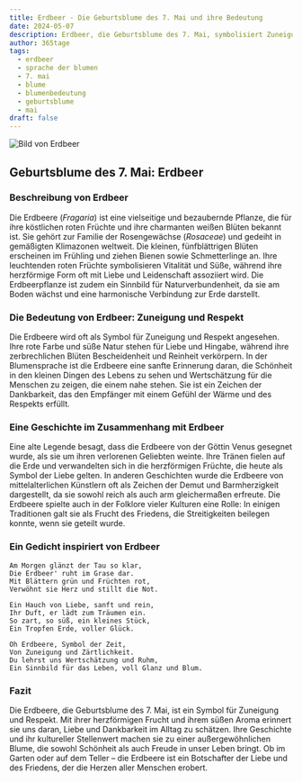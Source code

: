 ```yaml
---
title: Erdbeer - Die Geburtsblume des 7. Mai und ihre Bedeutung
date: 2024-05-07
description: Erdbeer, die Geburtsblume des 7. Mai, symbolisiert Zuneigung und Respekt. Erfahre mehr über ihre Geschichte, Bedeutung und Symbolik in der Sprache der Blumen.
author: 365tage
tags:
  - erdbeer
  - sprache der blumen
  - 7. mai
  - blume
  - blumenbedeutung
  - geburtsblume
  - mai
draft: false
---
```


![Bild von Erdbeer](https://cdn.pixabay.com/photo/2023/05/21/10/03/flower-8008187_640.jpg#center)


## Geburtsblume des 7. Mai: Erdbeer

### Beschreibung von Erdbeer

Die Erdbeere (_Fragaria_) ist eine vielseitige und bezaubernde Pflanze, die für ihre köstlichen roten Früchte und ihre charmanten weißen Blüten bekannt ist. Sie gehört zur Familie der Rosengewächse (_Rosaceae_) und gedeiht in gemäßigten Klimazonen weltweit. Die kleinen, fünfblättrigen Blüten erscheinen im Frühling und ziehen Bienen sowie Schmetterlinge an. Ihre leuchtenden roten Früchte symbolisieren Vitalität und Süße, während ihre herzförmige Form oft mit Liebe und Leidenschaft assoziiert wird. Die Erdbeerpflanze ist zudem ein Sinnbild für Naturverbundenheit, da sie am Boden wächst und eine harmonische Verbindung zur Erde darstellt.

### Die Bedeutung von Erdbeer: Zuneigung und Respekt

Die Erdbeere wird oft als Symbol für Zuneigung und Respekt angesehen. Ihre rote Farbe und süße Natur stehen für Liebe und Hingabe, während ihre zerbrechlichen Blüten Bescheidenheit und Reinheit verkörpern. In der Blumensprache ist die Erdbeere eine sanfte Erinnerung daran, die Schönheit in den kleinen Dingen des Lebens zu sehen und Wertschätzung für die Menschen zu zeigen, die einem nahe stehen. Sie ist ein Zeichen der Dankbarkeit, das den Empfänger mit einem Gefühl der Wärme und des Respekts erfüllt.

### Eine Geschichte im Zusammenhang mit Erdbeer

Eine alte Legende besagt, dass die Erdbeere von der Göttin Venus gesegnet wurde, als sie um ihren verlorenen Geliebten weinte. Ihre Tränen fielen auf die Erde und verwandelten sich in die herzförmigen Früchte, die heute als Symbol der Liebe gelten. In anderen Geschichten wurde die Erdbeere von mittelalterlichen Künstlern oft als Zeichen der Demut und Barmherzigkeit dargestellt, da sie sowohl reich als auch arm gleichermaßen erfreute. Die Erdbeere spielte auch in der Folklore vieler Kulturen eine Rolle: In einigen Traditionen galt sie als Frucht des Friedens, die Streitigkeiten beilegen konnte, wenn sie geteilt wurde.

### Ein Gedicht inspiriert von Erdbeer

```
Am Morgen glänzt der Tau so klar,  
Die Erdbeer' ruht im Grase dar.  
Mit Blättern grün und Früchten rot,  
Verwöhnt sie Herz und stillt die Not.  

Ein Hauch von Liebe, sanft und rein,  
Ihr Duft, er lädt zum Träumen ein.  
So zart, so süß, ein kleines Stück,  
Ein Tropfen Erde, voller Glück.  

Oh Erdbeere, Symbol der Zeit,  
Von Zuneigung und Zärtlichkeit.  
Du lehrst uns Wertschätzung und Ruhm,  
Ein Sinnbild für das Leben, voll Glanz und Blum.  
```

### Fazit

Die Erdbeere, die Geburtsblume des 7. Mai, ist ein Symbol für Zuneigung und Respekt. Mit ihrer herzförmigen Frucht und ihrem süßen Aroma erinnert sie uns daran, Liebe und Dankbarkeit im Alltag zu schätzen. Ihre Geschichte und ihr kultureller Stellenwert machen sie zu einer außergewöhnlichen Blume, die sowohl Schönheit als auch Freude in unser Leben bringt. Ob im Garten oder auf dem Teller – die Erdbeere ist ein Botschafter der Liebe und des Friedens, der die Herzen aller Menschen erobert.